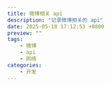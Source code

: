 ```yaml
---
title: 微博相关 api
description: "记录微博相关的 api"
date: 2025-05-18 17:12:53 +0800
preview: ""
tags:
    - 微博
    - api
    - 网络
categories:
    - 开发
---
```




